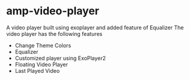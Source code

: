 # amp-video-player

A video player built using exoplayer and added feature of Equalizer
The video player has the following features
- Change Theme Colors
- Equalizer
- Customized player using ExoPlayer2
- Floating Video Player
- Last Played Video
